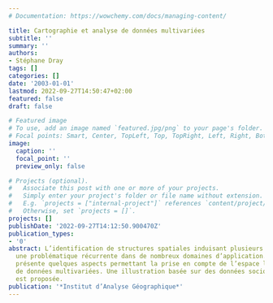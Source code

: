 ```yaml
---
# Documentation: https://wowchemy.com/docs/managing-content/

title: Cartographie et analyse de données multivariées
subtitle: ''
summary: ''
authors:
- Stéphane Dray
tags: []
categories: []
date: '2003-01-01'
lastmod: 2022-09-27T14:50:47+02:00
featured: false
draft: false

# Featured image
# To use, add an image named `featured.jpg/png` to your page's folder.
# Focal points: Smart, Center, TopLeft, Top, TopRight, Left, Right, BottomLeft, Bottom, BottomRight.
image:
  caption: ''
  focal_point: ''
  preview_only: false

# Projects (optional).
#   Associate this post with one or more of your projects.
#   Simply enter your project's folder or file name without extension.
#   E.g. `projects = ["internal-project"]` references `content/project/deep-learning/index.md`.
#   Otherwise, set `projects = []`.
projects: []
publishDate: '2022-09-27T14:12:50.900470Z'
publication_types:
- '0'
abstract: L’identification de structures spatiales induisant plusieurs variables est
  une problématique récurrente dans de nombreux domaines d’application. Cet article
  présente quelques aspects permettant la prise en compte de l’espace lors de l’analyse
  de données multivariées. Une illustration basée sur des données socio-économiques
  est proposée.
publication: '*Institut d’Analyse Géographique*'
---
```

